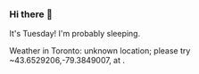 ### Hi there :wave:

It's Tuesday! I'm probably sleeping.

Weather in Toronto: unknown location; please try ~43.6529206,-79.3849007, at .
